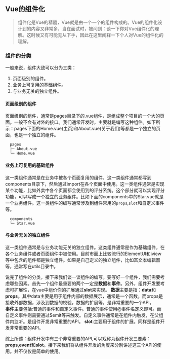 ## Vue的组件化
> 组件化是Vue的精髓，Vue就是由一个一个的组件构成的。Vue的组件化设计到的内容又非常多，当在面试时，被问到：谈一下你对Vue组件化的理解。这时候又有可能无从下手，因此在这里阐释一下个人对Vue的组件化的理解。

### 组件的分类
一般来说，组件大致可以分为三类：
1. 页面级别的组件。
2. 业务上可复用的基础组件。
3. 与业务无关的独立组件。

#### 页面级别的组件
页面级别的组件，通常是pages目录下的.vue组件，是组成整个项目的一个大的页面。一般不会有对外的接口。我们通常开发时，主要就是编写这种组件。如下所示：pages下面的Home.vue(主页)和About.vue(关于我们)等都是一个独立的页面，也是一个独立的组件。
```
  pages
  ├─ About.vue
  └─ Home.vue
```

#### 业务上可复用的基础组件
这一类组件通常是在业务中被各个页面复用的组件，这一类组件通常都写到components目录下，然后通过import在各个页面中使用。这一类组件通常是实现某个功能，比如外卖中各个页面都会使用到的评分系统。这个部分就可以实现评分功能，可以写成一个独立的业务组件。比如下面的components中的Star.vue就是一个业务组件。这一类组件的编写通常涉及到组件常用的`props`,`slot`和自定义事件等。
```
  components
  └─ Star.vue
```

#### 与业务无关的独立组件
这一类组件通常是与业务功能无关的独立组件。这类组件通常是作为基础组件，在各个业务组件或者页面组件中被使用。目前市面上比较流行的ElementUI和iview等中包含的组件都是独立组件。如果是自己定义的独立组件，比如富文本编辑器等，通常写在utils目录中。

说完了组件的分类，接下来我们谈一谈组件的编写。要写好一个组件，我们需要考虑哪些因素。首先一个组件最重要的两个一定是**数据**和**事件**。另外，组件开发要考虑可扩展性，在vue中组价你的扩展通过**slot**来实现。
**数据**主要是指：**data**和**props**。其中data主要是用于组件内部的数据展示，通常是一个函数。而props是接收外部数据，涉及到数据的校验，数据的扩展等，是非常重要的一个API。\
**事件**主要包括:普通的事件和自定义事件。普通的事件使用@事件名定义即可。而自定义事件则需要通过$emit等来触发。自定义事件通常是在组件内触发，在父组件内监听。是组件开发非常重要的API。
**slot**:主要用于组件的扩展。同样是组件开发非常重要的API。

综上所述：组件开发中有三个非常重要的API,可以戏称为组件开发三要素：**props**,**event**和**slot**。接下来我们将从组件开发的角度来分别讲述这三个API的使用。并不仅仅是简单的使用。